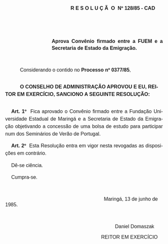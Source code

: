 <body lang=PT-BR style='tab-interval:35.4pt'>

<div class=Section1>

<p class=MsoNormal style='tab-stops:140.4pt'><span style='font-size:12.0pt;
mso-bidi-font-size:10.0pt;font-family:Arial'><span style='mso-tab-count:1'>                                               </span><o:p></o:p></span></p>

<p class=MsoNormal style='tab-stops:140.4pt'><span style='font-size:12.0pt;
mso-bidi-font-size:10.0pt;font-family:Arial'><span style='mso-tab-count:1'>                                               </span><b>R
E S O L U Ç Ã<span style="mso-spacerun: yes">  </span>O<span
style="mso-spacerun: yes">  </span>Nº 128/85 - CAD<o:p></o:p></b></span></p>

<p class=MsoNormal style='margin-top:0cm;margin-right:0cm;margin-bottom:37.8pt;
margin-left:111.6pt;text-align:justify;line-height:16.2pt'><span
style='font-size:12.0pt;mso-bidi-font-size:10.0pt;font-family:Arial'><![if !supportEmptyParas]>&nbsp;<![endif]><o:p></o:p></span></p>

<p class=MsoNormal style='margin-top:0cm;margin-right:0cm;margin-bottom:37.8pt;
margin-left:111.6pt;text-align:justify;line-height:16.2pt'><b><span
style='font-size:12.0pt;mso-bidi-font-size:10.0pt;font-family:Arial'>Aprova
Convênio firmado entre a FUEM e a Secretaria de Estado da Emigração.<o:p></o:p></span></b></p>

<p class=MsoNormal style='text-indent:35.4pt'><span style='font-size:12.0pt;
mso-bidi-font-size:10.0pt;font-family:Arial'>Considerando o contido no <b>Processo
nº 0377/85</b>,<o:p></o:p></span></p>

<p class=MsoNormal style='margin-top:25.2pt;margin-right:3.6pt;margin-bottom:
0cm;margin-left:0cm;margin-bottom:.0001pt;text-indent:35.4pt;line-height:18.0pt'><b><span
style='font-size:12.0pt;mso-bidi-font-size:10.0pt;font-family:Arial'>O CONSELHO
DE ADMINISTRAÇÃO APROVOU E EU, REITOR EM EXERCÍCIO, SANCIONO A SEGUINTE
RESOLUÇÃO:<o:p></o:p></span></b></p>

<p class=MsoNormal style='margin-top:23.4pt;text-align:justify;text-indent:
14.4pt;line-height:18.0pt'><b><span style='font-size:12.0pt;mso-bidi-font-size:
10.0pt;font-family:Arial'>Art. 1º</span></b><span style='font-size:12.0pt;
mso-bidi-font-size:10.0pt;font-family:Arial'><span style="mso-spacerun: yes"> 
</span>Fica aprovado o Convênio firmado entre a Fundação Universidade Estadual
de Maringá e a Secretaria de Estado da Emigração objetivando a concessão de uma
bolsa de estudo para participar num dos Seminários de Verão de Portugal.<o:p></o:p></span></p>

<p class=MsoNormal style='text-align:justify;text-indent:14.4pt;line-height:
18.0pt;tab-stops:331.2pt'><b><span style='font-size:12.0pt;mso-bidi-font-size:
10.0pt;font-family:Arial'>Art. 2º</span></b><span style='font-size:12.0pt;
mso-bidi-font-size:10.0pt;font-family:Arial'><span style="mso-spacerun: yes"> 
</span>Esta Resolução entra em vigor nesta revogadas as disposições em
contrário.<o:p></o:p></span></p>

<p class=MsoNormal style='margin-top:10.8pt;margin-right:252.0pt;margin-bottom:
0cm;margin-left:14.4pt;margin-bottom:.0001pt;text-align:justify;line-height:
18.0pt'><span style='font-size:12.0pt;mso-bidi-font-size:10.0pt;font-family:
Arial'>Dê-se ciência. <o:p></o:p></span></p>

<p class=MsoNormal style='margin-top:10.8pt;margin-right:252.0pt;margin-bottom:
0cm;margin-left:14.4pt;margin-bottom:.0001pt;line-height:18.0pt'><span
style='font-size:12.0pt;mso-bidi-font-size:10.0pt;font-family:Arial'>Cumpra-se.<o:p></o:p></span></p>

<p class=MsoNormal style='margin-bottom:12.6pt;tab-stops:180.0pt'><span
style='font-size:12.0pt;mso-bidi-font-size:10.0pt;font-family:Arial'><![if !supportEmptyParas]>&nbsp;<![endif]><o:p></o:p></span></p>

<p class=MsoNormal style='margin-bottom:12.6pt;tab-stops:180.0pt'><span
style='font-size:12.0pt;mso-bidi-font-size:10.0pt;font-family:Arial'><span
style='mso-tab-count:2'>                                                                       </span>Maringá,
13 de junho de 1985.<o:p></o:p></span></p>

<p class=MsoNormal style='margin-bottom:12.6pt;tab-stops:180.0pt'><span
style='font-size:12.0pt;mso-bidi-font-size:10.0pt;font-family:Arial'><![if !supportEmptyParas]>&nbsp;<![endif]><o:p></o:p></span></p>

<p class=MsoNormal style='margin-bottom:12.6pt;tab-stops:180.0pt'><span
style='font-size:12.0pt;mso-bidi-font-size:10.0pt;font-family:Arial'><span
style='mso-tab-count:2'>                                                                       </span><span
style="mso-spacerun: yes">        </span>Daniel Domaszak<o:p></o:p></span></p>

<p class=MsoNormal style='margin-bottom:12.6pt;tab-stops:180.0pt'><span
style='font-size:12.0pt;mso-bidi-font-size:10.0pt;font-family:Arial'><span
style='mso-tab-count:1'>                                                            </span><span
style="mso-spacerun: yes">         </span>REITOR EM EXERCÍCIO<o:p></o:p></span></p>

<p class=MsoNormal><span style='font-size:12.0pt;mso-bidi-font-size:10.0pt;
font-family:Arial'><![if !supportEmptyParas]>&nbsp;<![endif]><o:p></o:p></span></p>

</div>

</body>
